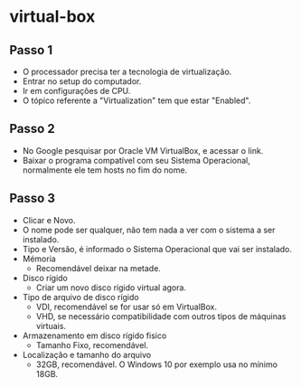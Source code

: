 # virtual-box

## Passo 1
* O processador precisa ter a tecnologia de virtualização.
* Entrar no setup do computador.
* Ir em configurações de CPU.
* O tópico referente a "Virtualization" tem que estar "Enabled".

## Passo 2
* No Google pesquisar por Oracle VM VirtualBox, e acessar o link.
* Baixar o programa compatível com seu Sistema Operacional, normalmente ele tem hosts no fim do nome.

## Passo 3
* Clicar e Novo.
* O nome pode ser qualquer, não tem nada a ver com o sistema a ser instalado.
* Tipo e Versão, é informado o Sistema Operacional que vai ser instalado.
* Mémoria
  * Recomendável deixar na metade.
* Disco rígido
  * Criar um novo disco rígido virtual agora.
* Tipo de arquivo de disco rígido
  * VDI, recomendável se for usar só em VirtualBox.
  * VHD, se necessário compatibilidade com outros tipos de máquinas virtuais.
* Armazenamento em disco rígido fisico
  * Tamanho Fixo, recomendável.
* Localização e tamanho do arquivo
  * 32GB, recomendável. O Windows 10 por exemplo usa no mínimo 18GB.
